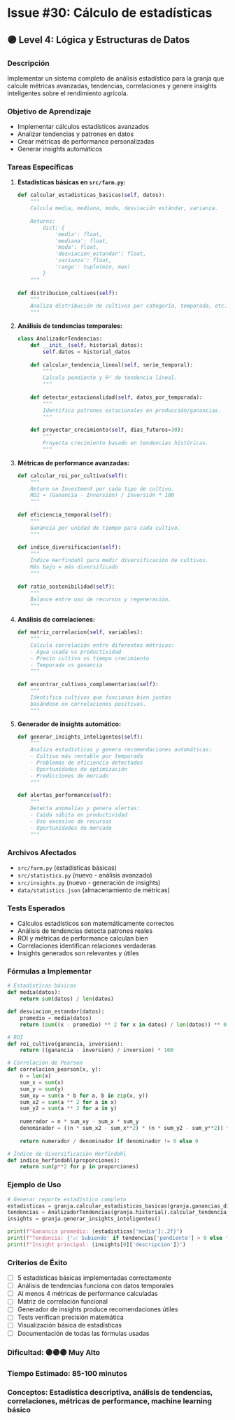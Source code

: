 # Issue #30: Cálculo de estadísticas

## 🟣 Level 4: Lógica y Estructuras de Datos

### Descripción
Implementar un sistema completo de análisis estadístico para la granja que calcule métricas avanzadas, tendencias, correlaciones y genere insights inteligentes sobre el rendimiento agrícola.

### Objetivo de Aprendizaje
- Implementar cálculos estadísticos avanzados
- Analizar tendencias y patrones en datos
- Crear métricas de performance personalizadas
- Generar insights automáticos

### Tareas Específicas

1. **Estadísticas básicas en `src/farm.py`:**
   ```python
   def calcular_estadisticas_basicas(self, datos):
       """
       Calcula media, mediana, moda, desviación estándar, varianza.
       
       Returns:
           dict: {
               'media': float,
               'mediana': float,
               'moda': float,
               'desviacion_estandar': float,
               'varianza': float,
               'rango': tuple(min, max)
           }
       """
       
   def distribucion_cultivos(self):
       """
       Analiza distribución de cultivos por categoría, temporada, etc.
       """
   ```

2. **Análisis de tendencias temporales:**
   ```python
   class AnalizadorTendencias:
       def __init__(self, historial_datos):
           self.datos = historial_datos
           
       def calcular_tendencia_lineal(self, serie_temporal):
           """
           Calcula pendiente y R² de tendencia lineal.
           """
           
       def detectar_estacionalidad(self, datos_por_temporada):
           """
           Identifica patrones estacionales en producción/ganancias.
           """
           
       def proyectar_crecimiento(self, dias_futuros=30):
           """
           Proyecta crecimiento basado en tendencias históricas.
           """
   ```

3. **Métricas de performance avanzadas:**
   ```python
   def calcular_roi_por_cultivo(self):
       """
       Return on Investment por cada tipo de cultivo.
       ROI = (Ganancia - Inversión) / Inversión * 100
       """
       
   def eficiencia_temporal(self):
       """
       Ganancia por unidad de tiempo para cada cultivo.
       """
       
   def indice_diversificacion(self):
       """
       Índice Herfindahl para medir diversificación de cultivos.
       Más bajo = más diversificado
       """
       
   def ratio_sostenibilidad(self):
       """
       Balance entre uso de recursos y regeneración.
       """
   ```

4. **Análisis de correlaciones:**
   ```python
   def matriz_correlacion(self, variables):
       """
       Calcula correlación entre diferentes métricas:
       - Agua usada vs productividad
       - Precio cultivo vs tiempo crecimiento  
       - Temporada vs ganancia
       """
       
   def encontrar_cultivos_complementarios(self):
       """
       Identifica cultivos que funcionan bien juntos
       basándose en correlaciones positivas.
       """
   ```

5. **Generador de insights automático:**
   ```python
   def generar_insights_inteligentes(self):
       """
       Analiza estadísticas y genera recomendaciones automáticas:
       - Cultivo más rentable por temporada
       - Problemas de eficiencia detectados
       - Oportunidades de optimización
       - Predicciones de mercado
       """
       
   def alertas_performance(self):
       """
       Detecta anomalías y genera alertas:
       - Caída súbita en productividad
       - Uso excesivo de recursos
       - Oportunidades de mercado
       """
   ```

### Archivos Afectados
- `src/farm.py` (estadísticas básicas)
- `src/statistics.py` (nuevo - análisis avanzado)
- `src/insights.py` (nuevo - generación de insights)
- `data/statistics.json` (almacenamiento de métricas)

### Tests Esperados
- Cálculos estadísticos son matemáticamente correctos
- Análisis de tendencias detecta patrones reales
- ROI y métricas de performance calculan bien
- Correlaciones identifican relaciones verdaderas
- Insights generados son relevantes y útiles

### Fórmulas a Implementar
```python
# Estadísticas básicas
def media(datos):
    return sum(datos) / len(datos)

def desviacion_estandar(datos):
    promedio = media(datos)
    return (sum((x - promedio) ** 2 for x in datos) / len(datos)) ** 0.5

# ROI
def roi_cultivo(ganancia, inversion):
    return ((ganancia - inversion) / inversion) * 100

# Correlación de Pearson
def correlacion_pearson(x, y):
    n = len(x)
    sum_x = sum(x)
    sum_y = sum(y)
    sum_xy = sum(a * b for a, b in zip(x, y))
    sum_x2 = sum(a ** 2 for a in x)
    sum_y2 = sum(a ** 2 for a in y)
    
    numerador = n * sum_xy - sum_x * sum_y
    denominador = ((n * sum_x2 - sum_x**2) * (n * sum_y2 - sum_y**2)) ** 0.5
    
    return numerador / denominador if denominador != 0 else 0

# Índice de diversificación Herfindahl
def indice_herfindahl(proporciones):
    return sum(p**2 for p in proporciones)
```

### Ejemplo de Uso
```python
# Generar reporte estadístico completo
estadisticas = granja.calcular_estadisticas_basicas(granja.ganancias_diarias)
tendencias = AnalizadorTendencias(granja.historial).calcular_tendencia_lineal()
insights = granja.generar_insights_inteligentes()

print(f"Ganancia promedio: {estadisticas['media']:.2f}")
print(f"Tendencia: {'📈 Subiendo' if tendencias['pendiente'] > 0 else '📉 Bajando'}")
print(f"Insight principal: {insights[0]['descripcion']}")
```

### Criterios de Éxito
- [ ] 5 estadísticas básicas implementadas correctamente
- [ ] Análisis de tendencias funciona con datos temporales
- [ ] Al menos 4 métricas de performance calculadas
- [ ] Matriz de correlación funcional
- [ ] Generador de insights produce recomendaciones útiles
- [ ] Tests verifican precisión matemática
- [ ] Visualización básica de estadísticas
- [ ] Documentación de todas las fórmulas usadas

### Dificultad: 🟣🟣🟣 Muy Alto
### Tiempo Estimado: 85-100 minutos
### Conceptos: Estadística descriptiva, análisis de tendencias, correlaciones, métricas de performance, machine learning básico